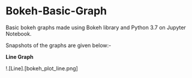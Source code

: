 # Bokeh-Basic-Graph
Basic bokeh graphs made using Bokeh library and Python 3.7 on Jupyter Notebook.

Snapshots of the graphs are given below:-

**Line Graph**

!.[Line].[bokeh_plot_line.png]

